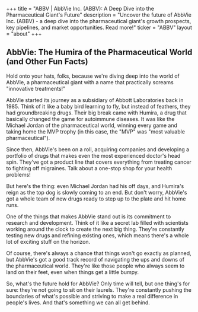 +++
title = "ABBV |  AbbVie Inc. (ABBV): A Deep Dive into the Pharmaceutical Giant's Future"
description = "Uncover the future of AbbVie Inc. (ABBV) - a deep dive into the pharmaceutical giant's growth prospects, key pipelines, and market opportunities. Read more!"
ticker = "ABBV"
layout = "about"
+++

        


## AbbVie: The Humira of the Pharmaceutical World (and Other Fun Facts)

Hold onto your hats, folks, because we're diving deep into the world of AbbVie, a pharmaceutical giant with a name that practically screams "innovative treatments!"  

AbbVie started its journey as a subsidiary of Abbott Laboratories back in 1985.  Think of it like a baby bird learning to fly, but instead of feathers, they had groundbreaking drugs.  Their big break came with Humira, a drug that basically changed the game for autoimmune diseases.  It was like the Michael Jordan of the pharmaceutical world, winning every game and taking home the MVP trophy (in this case, the "MVP" was "most valuable pharmaceutical").  

Since then, AbbVie's been on a roll, acquiring companies and developing a portfolio of drugs that makes even the most experienced doctor's head spin.  They've got a product line that covers everything from treating cancer to fighting off migraines.  Talk about a one-stop shop for your health problems!

But here's the thing:  even Michael Jordan had his off days, and Humira's reign as the top dog is slowly coming to an end.  But don't worry, AbbVie's got a whole team of new drugs ready to step up to the plate and hit home runs. 

One of the things that makes AbbVie stand out is its commitment to research and development.  Think of it like a secret lab filled with scientists working around the clock to create the next big thing.  They're constantly testing new drugs and refining existing ones, which means there's a whole lot of exciting stuff on the horizon.

Of course, there's always a chance that things won't go exactly as planned, but AbbVie's got a good track record of navigating the ups and downs of the pharmaceutical world.  They're like those people who always seem to land on their feet, even when things get a little bumpy. 

So, what's the future hold for AbbVie?  Only time will tell, but one thing's for sure:  they're not going to sit on their laurels.  They're constantly pushing the boundaries of what's possible and striving to make a real difference in people's lives.  And that's something we can all get behind.  

        